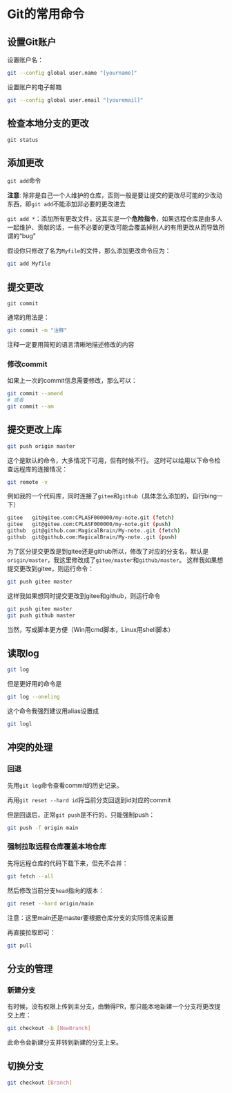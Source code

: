 # Git的常用命令

## 设置Git账户

设置账户名：
```bash
git --config global user.name "[yourname]"
```

设置账户的电子邮箱
```bash
git --config global user.email "[youremail]"
```

## 检查本地分支的更改

```git status```

## 添加更改

```git add```命令

**注意**:
除非是自己一个人维护的仓库，否则一般是要让提交的更改尽可能的少改动东西，即```git add```不能添加非必要的更改进去

```git add *```：添加所有更改文件，这其实是一个**危险指令**，如果远程仓库是由多人一起维护、贡献的话，一些不必要的更改可能会覆盖掉别人的有用更改从而导致所谓的“bug”

假设你只修改了名为`Myfile`的文件，那么添加更改命令应为：
```bash
git add Myfile
```

## 提交更改

```git commit```

通常的用法是：

```bash
git commit -m "注释"
```

注释一定要用简短的语言清晰地描述修改的内容

### 修改commit

如果上一次的commit信息需要修改，那么可以：

```bash
git commit --amend
# 或者
git commit --am
```

## 提交更改上库

```bash
git push origin master
```

这个是默认的命令，大多情况下可用，但有时候不行。
这时可以给用以下命令检查远程库的连接情况：

```bash
git remote -v
```

例如我的一个代码库，同时连接了`gitee`和`github`（具体怎么添加的，自行bing一下）

```bash
gitee   git@gitee.com:CPLASF000000/my-note.git (fetch)
gitee   git@gitee.com:CPLASF000000/my-note.git (push)
github  git@github.com:MagicalBrain/My-note..git (fetch)
github  git@github.com:MagicalBrain/My-note..git (push)
```

为了区分提交更改是到gitee还是github所以，修改了对应的分支名，默认是`origin/master`，我这里修改成了`gitee/master`和`github/master`。
这样我如果想提交更改到gitee，则运行命令：

```bash
git push gitee master
```

这样我如果想同时提交更改到gitee和github，则运行命令
```bash
git push gitee master
git push github master
```

当然，写成脚本更方便（Win用cmd脚本，Linux用shell脚本）

## 读取log

```bash
git log
```

但是更好用的命令是

```bash
git log --oneling
```

这个命令我强烈建议用alias设置成

```bash
git logl
```

## 冲突的处理

### 回退

先用`git log`命令查看commit的历史记录。

再用`git reset --hard id`将当前分支回退到id对应的commit

但是回退后，正常`git push`是不行的，只能强制push：
```bash
git push -f origin main
```

### 强制拉取远程仓库覆盖本地仓库

先将远程仓库的代码下载下来，但先不合并：

```bash
git fetch --all
```

然后修改当前分支`head`指向的版本：
```bash
git reset --hard origin/main
```

注意：这里main还是master要根据仓库分支的实际情况来设置

再直接拉取即可：
```bash
git pull
```

## 分支的管理

### 新建分支

有时候，没有权限上传到主分支，由懒得PR，那只能本地新建一个分支将更改提交上库：

```bash
git checkout -b [NewBranch]
```

此命令会新建分支并转到新建的分支上来。

## 切换分支

```bash
git checkout [Branch]
```


